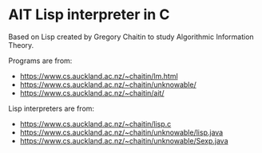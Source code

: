 AIT Lisp interpreter in C
=========================
Based on Lisp created by Gregory Chaitin to study Algorithmic Information Theory.

Programs are from:
* https://www.cs.auckland.ac.nz/~chaitin/lm.html
* https://www.cs.auckland.ac.nz/~chaitin/unknowable/
* https://www.cs.auckland.ac.nz/~chaitin/ait/

Lisp interpreters are from:
* https://www.cs.auckland.ac.nz/~chaitin/lisp.c
* https://www.cs.auckland.ac.nz/~chaitin/unknowable/lisp.java
* https://www.cs.auckland.ac.nz/~chaitin/unknowable/Sexp.java

